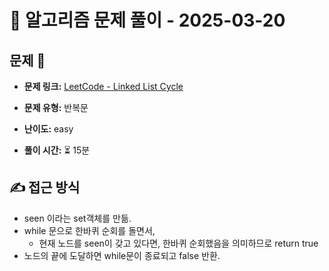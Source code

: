 # 📝 알고리즘 문제 풀이 - 2025-03-20

## 문제 📖

- **문제 링크:** [LeetCode - Linked List Cycle](https://leetcode.com/problems/linked-list-cycle/)

- **문제 유형:** 반복문

- **난이도:** easy

- **풀이 시간:** ⏳ 15분

## ✍ 접근 방식

<!-- (어떤 방법으로 접근했는지 설명) -->
<!-- (다른 풀이를 참고했다면 어떤걸 배웠는지) -->

- seen 이라는 set객체를 만듦.
- while 문으로 한바퀴 순회를 돌면서,
  - 현재 노드를 seen이 갖고 있다면, 한바퀴 순회했음을 의미하므로 return true
- 노드의 끝에 도달하면 while문이 종료되고 false 반환.
